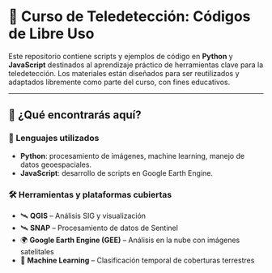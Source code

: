 # 📡 Curso de Teledetección: Códigos de Libre Uso

Este repositorio contiene scripts y ejemplos de código en **Python** y **JavaScript** destinados al aprendizaje práctico de herramientas clave para la teledetección. Los materiales están diseñados para ser reutilizados y adaptados libremente como parte del curso, con fines educativos.

---

## 🧭 ¿Qué encontrarás aquí?

### 📂 Lenguajes utilizados
- **Python**: procesamiento de imágenes, machine learning, manejo de datos geoespaciales.
- **JavaScript**: desarrollo de scripts en Google Earth Engine.

### 🛠 Herramientas y plataformas cubiertas
- 🛰️ **QGIS** – Análisis SIG y visualización
- 🛰️ **SNAP** – Procesamiento de datos de Sentinel
- 🌍 **Google Earth Engine (GEE)** – Análisis en la nube con imágenes satelitales
- 🧠 **Machine Learning** – Clasificación temporal de coberturas terrestres
